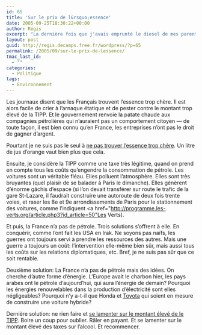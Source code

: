 ```yaml
---
id: 65
title: 'Sur le prix de l&rsquo;essence'
date: 2005-09-25T18:30:22+00:00
author: Régis
excerpt: "La dernière fois que j'avais emprunté le diesel de mes parents, le gazole coûtait 80 cts le litre. Aujourd'hui, on a dépassé l'euro."
layout: post
guid: http://regis.decamps.free.fr/wordpress/?p=65
permalink: /2005/09/sur-le-prix-de-lessence/
tmac_last_id:
  - ""
categories:
  - Politique
tags:
  - Environnement
---
```

Les journaux disent que les Français trouvent l&rsquo;essence trop chère. Il est alors facile de crier à l&rsquo;arnaque étatique et de pester contre le montant trop élevé de la TIPP. Et le gouvernement renvoie la patate chaude aux compagnies pétrolières qui n&rsquo;auraient pas un comportement citoyen &#8212; de toute façon, il est bien connu qu&rsquo;en France, les entreprises n&rsquo;ont pas le droit de gagner d&rsquo;argent.

Pourtant je ne suis pas le seul à [ne pas trouver l&rsquo;essence trop chère](http://addelirium.blogspot.com/2005/08/hausse-des-prix-de-lessence.html). Un litre de jus d&rsquo;orange vaut bien plus que cela.

Ensuite, je considère la TIPP comme une taxe très légitime, quand on prend en compte tous les coûts qu&rsquo;engendre la consommation de pétrole. Les voitures sont un véritable fléau. Elles polluent l&rsquo;atmosphère. Elles sont très bruyantes (quel plaisir de se balader à Paris le dimanche). Elles génèrent d&rsquo;énorme gâchis d&rsquo;espace (si l&rsquo;on devait transférer sur route le trafic de la gare St-Lazare, il faudrait construire une autoroute de deux fois trente voies, et raser les 8e et 9e arrondissements de Paris pour le stationnement des voitures, comme l&rsquo;indiquent <a href="http://programme.les-verts.org/article.php3?id_article=50"Les Verts</a>).

Et puis, la France n&rsquo;a pas de pétrole. Trois solutions s&rsquo;offrent à elle. En conquérir, comme l&rsquo;ont fait les USA en Irak. Ne soyons pas naïfs, les guerres ont toujours servi à prendre les ressources des autres. Mais une guerre a toujours un coût: l&rsquo;intervention elle-même bien sûr, mais aussi tous les coûts sur les relations diplomatiques, etc. Bref, je ne suis pas sûr que ce soit rentable.

Deuxième solution: La France n&rsquo;a pas de pétrole mais des idées. On cherche d&rsquo;autre forme d&rsquo;énergie. L&rsquo;Europe avait le charbon hier, les pays arabes ont le pétrole d&rsquo;aujourd&rsquo;hui, qui aura l&rsquo;énergie de demain? Pourquoi les énergies renouvelables dans la production d&rsquo;électricité sont elles négligeables? Pourquoi n&rsquo;y a-t-il que Honda et </a>[Toyota](http://www.toyota.com/prius/) qui soient en mesure de construire une voiture hybride?

Dernière solution: ne rien faire et [se lamenter sur le montant élevé de le TIPP](http://www.bafweb.com/2005/09/19/443). Boire un coup pour oublier. Râler en payant. Et se lamenter sur le montant élevé des taxes sur l&rsquo;alcool. Et recommencer.